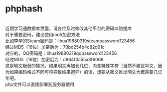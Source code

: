 # phphash

<br>
近期学习通数据库泄露，请各位及时修改其他平台的密码以防撞库<br>
对于重要密码，建议使用md5加密方法<br>
比如李华的Steam密码是：lihua19880319steampassword123456<br>
经过MD5（16位）加密后为：70bd254b4c82d91c<br>
对应的，QQ密码是：lihua19880319qqpassword123456<br>
经过MD5（16位）加密后为：d964f3a55a3f6068<br>
这是明文极弱的情况，如果明文再加长几位，内含特殊字符（当然不建议中文，因为如果编码格式不同可将导致结果迥异）的话，想要从密文推出明文大概需要几亿年吧。<br>
php文件可以直接部署到服务器使用
